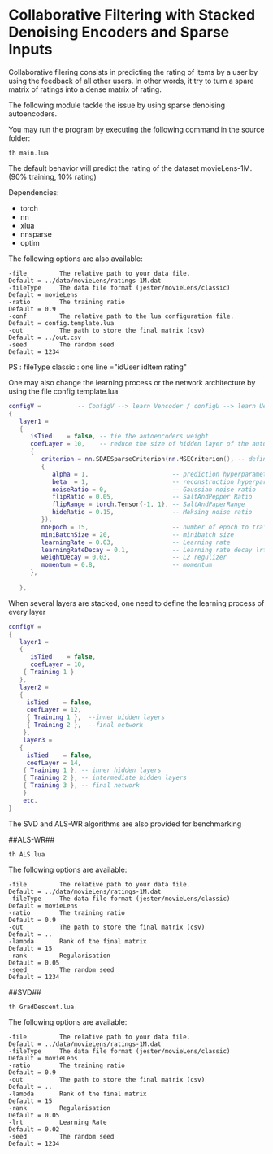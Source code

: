 # Collaborative Filtering with Stacked Denoising Encoders and Sparse Inputs

Collaborative filering consists in predicting the rating of items by a user by using the feedback of all other users. In other words, it try to turn a spare matrix of ratings into a dense matrix of rating. 

The following module tackle the issue by using sparse denoising autoencoders.

You may run the program by executing the following command in the source folder:

```
th main.lua
```
The default behavior will predict the rating of the dataset movieLens-1M. (90% training, 10% rating)  


Dependencies:
 - torch
 - nn
 - xlua
 - nnsparse
 - optim


The following options are also available:
```
-file         The relative path to your data file.              Default = ../data/movieLens/ratings-1M.dat
-fileType     The data file format (jester/movieLens/classic)   Default = movieLens         
-ratio        The training ratio                                Default = 0.9               
-conf         The relative path to the lua configuration file.  Default = config.template.lua
-out          The path to store the final matrix (csv)          Default = ../out.csv
-seed         The random seed                                   Default = 1234
```

PS : fileType classic : one line ="idUser idItem rating"

One may also change the learning process or the network architecture by using the file config.template.lua
```lua
configV =          -- ConfigV --> learn Vencoder / configU --> learn Uencoder
{
   layer1 = 
   {      
      isTied    = false, -- tie the autoencoders weight
      coefLayer = 10,    -- reduce the size of hidden layer of the autoencoder by diving the input size by X
      { 
         criterion = nn.SDAESparseCriterion(nn.MSECriterion(), -- define the training loss
         {
            alpha = 1,                       -- prediction hyperparameter 
            beta  = 1,                       -- reconstruction hyperparameter
            noiseRatio = 0,                  -- Gaussian noise ratio
            flipRatio = 0.05,                -- SaltAndPepper Ratio
            flipRange = torch.Tensor{-1, 1}, -- SaltAndPaperRange
            hideRatio = 0.15,                -- Maksing noise ratio
         }), 
         noEpoch = 15,                       -- number of epoch to train the layer
         miniBatchSize = 20,                 -- minibatch size 
         learningRate = 0.03,                -- Learning rate
         learningRateDecay = 0.1,            -- Learning rate decay lrt = lrt / (1+lrt_dec)
         weightDecay = 0.03,                 -- L2 regulizer
         momentum = 0.8,                     -- momentum
      },
      
   },
```

When several layers are stacked, one need to define the learning process of every layer
```lua
configV = 
{
   layer1 = 
   {
      isTied    = false, 
      coefLayer = 10,    
    { Training 1 }
   },
   layer2 =
   {
     isTied    = false, 
     coefLayer = 12,    
     { Training 1 },  --inner hidden layers
     { Training 2 },  --final network
    },
    layer3 =
   { 
     isTied    = false, 
     coefLayer = 14,    
    { Training 1 }, -- inner hidden layers
    { Training 2 }, -- intermediate hidden layers
    { Training 3 }, -- final network
    }
    etc.
}
```

The SVD and ALS-WR algorithms are also provided for benchmarking

##ALS-WR##
```
th ALS.lua
```

The following options are available:
```
-file         The relative path to your data file.              Default = ../data/movieLens/ratings-1M.dat
-fileType     The data file format (jester/movieLens/classic)   Default = movieLens        
-ratio        The training ratio                                Default = 0.9
-out          The path to store the final matrix (csv)          Default = ..
-lambda       Rank of the final matrix                          Default = 15   
-rank         Regularisation                                    Default = 0.05   
-seed         The random seed                                   Default = 1234
```

##SVD##
```
th GradDescent.lua
```

The following options are available:
```
-file         The relative path to your data file.              Default = ../data/movieLens/ratings-1M.dat
-fileType     The data file format (jester/movieLens/classic)   Default = movieLens        
-ratio        The training ratio                                Default = 0.9
-out          The path to store the final matrix (csv)          Default = ..
-lambda       Rank of the final matrix                          Default = 15   
-rank         Regularisation                                    Default = 0.05   
-lrt          Learning Rate                                     Default = 0.02   
-seed         The random seed                                   Default = 1234
```
